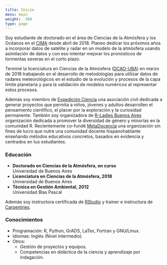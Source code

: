 ```yaml
---
title: Inicio
menu: main
weight: -300
type: page
---
```

Soy estudiante de doctorado en el área de Ciencias de la Atmósfera y los Océanos en el [CIMA](http://www.cima.fcen.uba.ar/) desde abril de 2018. Planeo dedicar los próximos años a incorporar datos de satélite y radar en un modelo de la atmósfera usando asimilación de datos y con eso intentar mejorar los pronósticos de tormentas severas en el corto plazo.

Terminé la licenciatura en Ciencias de la Atmósfera ([DCAO-UBA](http://www.at.fcen.uba.ar/)) en marzo de 2018 trabajando en el desarrollo de metodologías para utilizar datos de radares meteorológicos en el estudio de la evolución y procesos de la capa límite planetaria y para la validación de modelos numéricos al representar estos procesos.

Además soy miembro de [Expedición Ciencia](http://expedicionciencia.org.ar/) una asociación civil dedicada a generar proyectos que permita a niños, jóvenes y adultos desarrollen el pensamiento científico, el placer por la exploración y la curiosidad permanente. También soy organizadora de [R-Ladies Buenos Aires](https://twitter.com/RLadiesBA) organización dedicada a promover la diversidad de género y minorías en la comunidad R. Recientemente co-fundé [MetaDocencia](metadocencia.org) una organización sin fines de lucro que nutre una comunidad docente hispanohablante enseñando métodos educativos concretos, basados en evidencia y centrados en tus estudiantes.

### Educación

* **Doctorado en Ciencias de la Atmósfera, en curso**  
    Universidad de Buenos Aires
* **Licenciatura en Ciencias de la Atmósfera, 2018**  
    Universidad de Buenos Aires
* **Técnica en Gestión Ambiental, 2012**  
    Universidad Blas Pascal
    
Además soy instructora certificada de [RStudio](https://education.rstudio.com/trainers/people/corrales+paola/) y trainer e instructura de [Carpentries](https://carpentries.org/trainers/). 

### Conocimientos

- Programación: R, Python, GrADS, LaTex, Fortran y GNU/Linux.
- Idiomas: Inglés (Nivel intermedio).
- Otros:
    - Gestión de proyectos y equipos.
    - Competencias en didáctica de la ciencia y aprendizaje por indagación.


